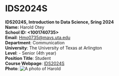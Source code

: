 # IDS2024S

**IDS2024S, Introduction to Data Science, Sring 2024**  
**Name:** Harold Otey    
**School ID: <1001740735>**   
**Email**: <Hmo0735@mavs.uta.edu>  
**Department**: Communication    
**University**: The University of Texas at Arlington   
**Level**: <undergraduate or graduate> - Senior (4th year)  
**Position Title**: Student  
**Course Webpage**: [IDS2024S](https://www.cdslab.org/IDS2024S/)     
**Photo**:  ![A photo of Harold](https://github.com/OteyHaroldGitDataScientistUTA/IDS2024S/assets/157654733/62a27866-ce8a-406f-9b2b-1ed21a42503d)     
